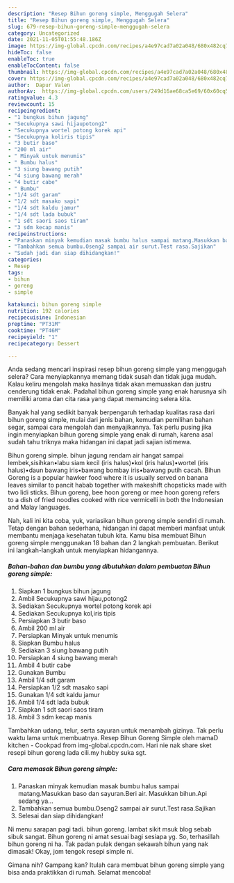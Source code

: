 ```yaml
---
description: "Resep Bihun goreng simple, Menggugah Selera"
title: "Resep Bihun goreng simple, Menggugah Selera"
slug: 679-resep-bihun-goreng-simple-menggugah-selera
category: Uncategorized
date: 2021-11-05T01:55:48.186Z
image: https://img-global.cpcdn.com/recipes/a4e97cad7a02a048/680x482cq70/bihun-goreng-simple-foto-resep-utama.jpg
hideToc: false
enableToc: true
enableTocContent: false
thumbnail: https://img-global.cpcdn.com/recipes/a4e97cad7a02a048/680x482cq70/bihun-goreng-simple-foto-resep-utama.jpg
cover: https://img-global.cpcdn.com/recipes/a4e97cad7a02a048/680x482cq70/bihun-goreng-simple-foto-resep-utama.jpg
author:  Dapur Valen
authorAv:  https://img-global.cpcdn.com/users/249d16ae68ca5e69/60x60cq50/avatar.jpg
ratingvalue: 4.3
reviewcount: 15
recipeingredient:
- "1 bungkus bihun jagung"
- "Secukupnya sawi hijaupotong2"
- "Secukupnya wortel potong korek api"
- "Secukupnya koliris tipis"
- "3 butir baso"
- "200 ml air"
- " Minyak untuk menumis"
- " Bumbu halus"
- "3 siung bawang putih"
- "4 siung bawang merah"
- "4 butir cabe"
- " Bumbu"
- "1/4 sdt garam"
- "1/2 sdt masako sapi"
- "1/4 sdt kaldu jamur"
- "1/4 sdt lada bubuk"
- "1 sdt saori saos tiram"
- "3 sdm kecap manis"
recipeinstructions:
- "Panaskan minyak kemudian masak bumbu halus sampai matang.Masukkan baso dan sayuran.Beri air. Masukkan bihun.Api sedang ya..."
- "Tambahkan semua bumbu.Oseng2 sampai air surut.Test rasa.Sajikan"
- "Sudah jadi dan siap dihidangkan!"
categories:
- Resep
tags:
- bihun
- goreng
- simple

katakunci: bihun goreng simple 
nutrition: 192 calories
recipecuisine: Indonesian
preptime: "PT31M"
cooktime: "PT46M"
recipeyield: "1"
recipecategory: Dessert

---
```



Anda sedang mencari inspirasi resep bihun goreng simple yang menggugah selera? Cara menyiapkannya memang tidak susah dan tidak juga mudah. Kalau keliru mengolah maka hasilnya tidak akan memuaskan dan justru cenderung tidak enak. Padahal bihun goreng simple yang enak harusnya sih memiliki aroma dan cita rasa yang dapat memancing selera kita.


Banyak hal yang sedikit banyak berpengaruh terhadap kualitas rasa dari bihun goreng simple, mulai dari jenis bahan, kemudian pemilihan bahan segar, sampai cara mengolah dan menyajikannya. Tak perlu pusing jika ingin menyiapkan bihun goreng simple yang enak di rumah, karena asal sudah tahu triknya maka hidangan ini dapat jadi sajian istimewa.

Bihun goreng simple. bihun jagung rendam air hangat sampai lembek,sisihkan•labu siam kecil (iris halus)•kol (iris halus)•wortel (iris halus)•daun bawang iris•bawang bombay iris•bawang putih cacah. Bihun Goreng is a popular hawker food where it is usually served on banana leaves similar to pancit habab together with makeshift chopsticks made with two lidi sticks. Bihun goreng, bee hoon goreng or mee hoon goreng refers to a dish of fried noodles cooked with rice vermicelli in both the Indonesian and Malay languages.


Nah, kali ini kita coba, yuk, variasikan bihun goreng simple sendiri di rumah. Tetap dengan bahan sederhana, hidangan ini dapat memberi manfaat untuk membantu menjaga kesehatan tubuh kita. Kamu bisa membuat Bihun goreng simple menggunakan 18 bahan dan 2 langkah pembuatan. Berikut ini langkah-langkah untuk menyiapkan hidangannya.

<!--inarticleads1-->

##### Bahan-bahan dan bumbu yang dibutuhkan dalam pembuatan Bihun goreng simple:

1. Siapkan 1 bungkus bihun jagung
1. Ambil Secukupnya sawi hijau,potong2
1. Sediakan Secukupnya wortel potong korek api
1. Sediakan Secukupnya kol,iris tipis
1. Persiapkan 3 butir baso
1. Ambil 200 ml air
1. Persiapkan  Minyak untuk menumis
1. Siapkan  Bumbu halus
1. Sediakan 3 siung bawang putih
1. Persiapkan 4 siung bawang merah
1. Ambil 4 butir cabe
1. Gunakan  Bumbu
1. Ambil 1/4 sdt garam
1. Persiapkan 1/2 sdt masako sapi
1. Gunakan 1/4 sdt kaldu jamur
1. Ambil 1/4 sdt lada bubuk
1. Siapkan 1 sdt saori saos tiram
1. Ambil 3 sdm kecap manis


Tambahkan udang, telur, serta sayuran untuk menambah gizinya. Tak perlu waktu lama untuk membuatnya. Resep Bihun Goreng Simple oleh mamaD kitchen - Cookpad from img-global.cpcdn.com. Hari nie nak share sket resepi bihun goreng lada cili.my hubby suka sgt. 

<!--inarticleads2-->

##### Cara memasak Bihun goreng simple:

1. Panaskan minyak kemudian masak bumbu halus sampai matang.Masukkan baso dan sayuran.Beri air. Masukkan bihun.Api sedang ya...
1. Tambahkan semua bumbu.Oseng2 sampai air surut.Test rasa.Sajikan
1. Selesai dan siap dihidangkan!

Ni menu sarapan pagi tadi. bihun goreng. lambat sikit msuk blog sebab sibuk sangat. Bihun goreng ni amat sesuai bagi sesiapa yg. So, terhasillah bihun goreng ni ha. Tak padan pulak dengan sekawah bihun yang nak dimasak! Okay, jom tengok resepi simple ni. 

Gimana nih? Gampang kan? Itulah cara membuat bihun goreng simple yang bisa anda praktikkan di rumah. Selamat mencoba!
